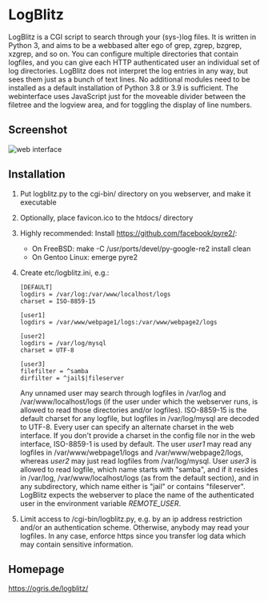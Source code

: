 # LogBlitz

LogBlitz is a CGI script to search through your (sys-)log files. It is written in Python 3, and aims to be a webbased alter ego of grep, zgrep, bzgrep, xzgrep, and so on. You can configure multiple directories that contain logfiles, and you can give each HTTP authenticated user an individual set of log directories.
LogBlitz does not interpret the log entries in any way, but sees them just as a bunch of text lines. No additional modules need to be installed as a default installation of Python 3.8 or 3.9 is sufficient. The webinterface uses JavaScript just for the moveable divider between the filetree and the logview area, and for toggling the display of line numbers.

## Screenshot

![web interface](https://ogris.de/logblitz/logblitz.jpg)

## Installation
1. Put logblitz.py to the cgi-bin/ directory on you webserver, and make it executable
2. Optionally, place favicon.ico to the htdocs/ directory
3. Highly recommended: Install https://github.com/facebook/pyre2/:
   * On FreeBSD: make -C /usr/ports/devel/py-google-re2 install clean
   * On Gentoo Linux: emerge pyre2
4. Create etc/logblitz.ini, e.g.:

   ```
   [DEFAULT]
   logdirs = /var/log:/var/www/localhost/logs
   charset = ISO-8859-15

   [user1]
   logdirs = /var/www/webpage1/logs:/var/www/webpage2/logs

   [user2]
   logdirs = /var/log/mysql
   charset = UTF-8

   [user3]
   filefilter = ^samba
   dirfilter = ^jail$|fileserver
   ```

   Any unnamed user may search through logfiles in /var/log and /var/www/localhost/logs (if the user under which the webserver runs, is allowed to read those directories and/or logfiles). ISO-8859-15 is the default charset for any logfile, but logfiles in /var/log/mysql are decoded to UTF-8. Every user can specify an alternate charset in the web interface. If you don't provide a charset in the config file nor in the web interface, ISO-8859-1 is used by default.
   The user *user1* may read any logfiles in /var/www/webpage1/logs and /var/www/webpage2/logs, whereas *user2* may just read logfiles from /var/log/mysql.
   User *user3* is allowed to read logfile, which name starts with "samba", and if it resides in /var/log, /var/www/localhost/logs (as from the default section), and in any subdirectory, which name either is "jail" or contains "fileserver".
   LogBlitz expects the webserver to place the name of the authenticated user in the environment variable *REMOTE_USER*.

5. Limit access to /cgi-bin/logblitz.py, e.g. by an ip address restriction and/or an authentication scheme. Otherwise, anybody may read your logfiles. In any case, enforce https since you transfer log data which may contain sensitive information.

## Homepage

https://ogris.de/logblitz/
